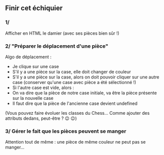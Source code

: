 
## Finir cet échiquier

### 1/


Afficher en HTML le damier (avec ses pièces bien sûr !)


### 2/ "Préparer le déplacement d'une pièce"


Algo de déplacement :

- Je clique sur une case
- S'il y a une pièce sur la case, elle doit changer de couleur
- S'il y a une pièce sur la case, alors on doit pouvoir cliquer sur une autre case (conserver qu'une case avec pièce a été sélectionné !)
- Si l'autre case est vide, alors :
- On va dire que la pièce de notre case initiale, va être la pièce présente sur la nouvelle case
- Il faut dire que la pièce de l'ancienne case devient undefined

(Vous pouvez faire évoluer les classes du Chess... Comme ajouter des attributs dedans, peut-être ? :wink: :wink:)


### 3/ Gérer le fait que les pièces peuvent se manger 

Attention tout de même : une pièce de même couleur ne peut pas se manger...



